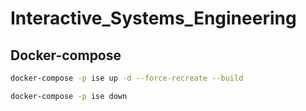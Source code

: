 # Interactive_Systems_Engineering

## Docker-compose

```bash
docker-compose -p ise up -d --force-recreate --build
```

```bash
docker-compose -p ise down
```

